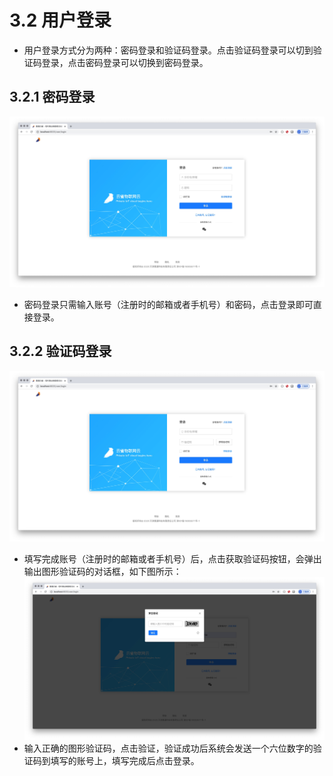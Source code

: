 # 3.2 用户登录
* 用户登录方式分为两种：密码登录和验证码登录。点击验证码登录可以切到验证码登录，点击密码登录可以切换到密码登录。

## 3.2.1 密码登录
![avatar](/images/passLogin.jpg)
* 密码登录只需输入账号（注册时的邮箱或者手机号）和密码，点击登录即可直接登录。

## 3.2.2 验证码登录
![avatar](/images/captchaLogin.jpg)
* 填写完成账号（注册时的邮箱或者手机号）后，点击获取验证码按钮，会弹出输出图形验证码的对话框，如下图所示：
![avatar](/images/logincaptcha.jpg)
* 输入正确的图形验证码，点击验证，验证成功后系统会发送一个六位数字的验证码到填写的账号上，填写完成后点击登录。
